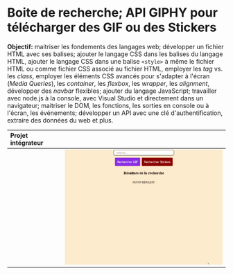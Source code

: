 # Boite de recherche; API GIPHY pour télécharger des GIF ou des Stickers

**Objectif:** maitriser les fondements des langages web; développer un fichier HTML avec ses balises; ajouter le langage CSS dans les balises du langage HTML, ajouter le langage CSS dans une balise `<style>` à même le fichier HTML ou comme fichier CSS associé au fichier HTML, employer les *tag* vs. les *class*, employer les éléments CSS avancés pour s'adapter à l'écran (*Media Queries*), les *container*, les *flexbox*, les *wrapper*, les *alignment*, développer des *navbar* flexibles; ajouter du langage JavaScript; travailler avec node.js à la console, avec Visual Studio et directement dans un navigateur; maitriser le DOM, les fonctions, les sorties en console ou à l'écran, les événements; développer un API avec une clé d'authentification, extraire des données du web et plus.

| Projet intégrateur  |   |
|:---|:---|
| <img src="img/dog_cat.gif" alt="" width="450"> | <img src="img/soleil_lune.gif" alt="" width="450">  |

